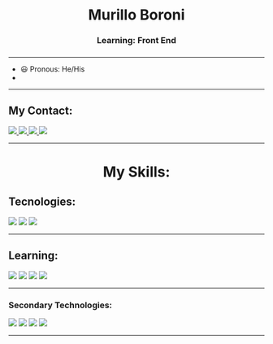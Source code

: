 <h1 align="center"> Murillo Boroni </h1>
<h3 align="center"> Learning: Front End </h3>
<h3> </h3>
<hr>
<ul>
<li> 😃 Pronous: He/His </li>
<li>  </li>
</ul>
<hr>
<h2> My Contact: </h2>
<a href="https://www.linkedin.com/in/murillo-boroni-893159255/"><img src="https://img.shields.io/badge/LinkedIn-0077B5?style=for-the-badge&logo=linkedin&logoColor=white" target="_blank"> </a>
<a href=mailto:murilloboroni@gmail.com><img src="https://img.shields.io/badge/Gmail-D14836?style=for-the-badge&logo=gmail&logoColor=white" target="_blank"> </a>
<a href="https://twitter.com/MurilloBoroni"><img src="https://img.shields.io/badge/Twitter-1DA1F2?style=for-the-badge&logo=twitter&logoColor=white" target="_blank"> </a>
<a href="https://pt.anotepad.com/notes/k2efpw55"><img src="https://img.shields.io/badge/Discord-7289DA?style=for-the-badge&logo=discord&logoColor=white" target="_blank"> </a>
<hr>
<h1 align="center"> My Skills: </h1>
<h2> Tecnologies: </h2>
<img src="https://img.shields.io/badge/C-00599C?style=for-the-badge&logo=c&logoColor=white">
<img src="https://img.shields.io/badge/C%2B%2B-00599C?style=for-the-badge&logo=c%2B%2B&logoColor=white">
<img src="https://img.shields.io/badge/MariaDB-003545?style=for-the-badge&logo=mariadb&logoColor=white">
<hr>
<h2> Learning: </h2>
<img src="https://img.shields.io/badge/Python-3776AB?style=for-the-badge&logo=python&logoColor=white">
<img src="https://img.shields.io/badge/JavaScript-F7DF1E?style=for-the-badge&logo=javascript&logoColor=black">
<img src="https://img.shields.io/badge/HTML-239120?style=for-the-badge&logo=html5&logoColor=white">
<img src="https://img.shields.io/badge/hyperledger-2F3134?style=for-the-badge&logo=hyperledger&logoColor=white">
<hr>
<h3> Secondary Technologies: </h3>
<img src="https://img.shields.io/badge/Microsoft_Excel-217346?style=for-the-badge&logo=microsoft-excel&logoColor=white">
<img src="https://img.shields.io/badge/Opera-FF1B2D?style=for-the-badge&logo=Opera&logoColor=white">
<img src="https://img.shields.io/badge/Windows-0078D6?style=for-the-badge&logo=windows&logoColor=white">
<img src="https://img.shields.io/badge/Canva-%2300C4CC.svg?&style=for-the-badge&logo=Canva&logoColor=white">
<hr>

<!--
**MurilloBoroni/MurilloBoroni** is a ✨ _special_ ✨ repository because its `README.md` (this file) appears on your GitHub profile.

Here are some ideas to get you started:

- 🔭 I’m currently working on ...
- 🌱 I’m currently learning ...
- 👯 I’m looking to collaborate on ...
- 🤔 I’m looking for help with ...
- 💬 Ask me about ...
- 📫 How to reach me: ...
- 😄 Pronouns: ...
- ⚡ Fun fact: ...
-->

